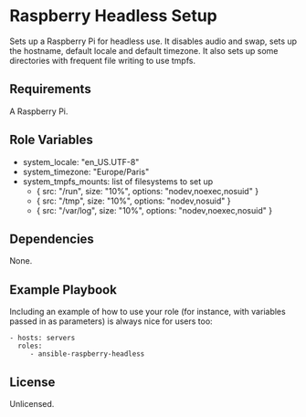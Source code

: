 Raspberry Headless Setup
=========

Sets up a Raspberry Pi for headless use.
It disables audio and swap, sets up the hostname, default locale and default timezone.
It also sets up some directories with frequent file writing to use tmpfs.


Requirements
------------

A Raspberry Pi.

Role Variables
--------------

* system_locale: "en_US.UTF-8"
* system_timezone: "Europe/Paris"
* system_tmpfs_mounts: list of filesystems to set up
  - { src: "/run", size: "10%", options: "nodev,noexec,nosuid" }
  - { src: "/tmp", size: "10%", options: "nodev,nosuid" }
  - { src: "/var/log", size: "10%", options: "nodev,noexec,nosuid" }


Dependencies
------------

None.

Example Playbook
----------------

Including an example of how to use your role (for instance, with variables passed in as parameters) is always nice for users too:

    - hosts: servers
      roles:
         - ansible-raspberry-headless

License
-------

Unlicensed.

